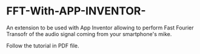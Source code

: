 # FFT-With-APP-INVENTOR-
An extension to be used with App Inventor allowing to perform Fast Fourier Transofr of the audio signal coming from your smartphone's mike.

Follow the tutorial in PDF file.
